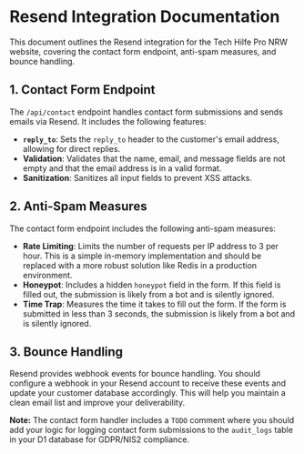 # Resend Integration Documentation

This document outlines the Resend integration for the Tech Hilfe Pro NRW website, covering the contact form endpoint, anti-spam measures, and bounce handling.

## 1. Contact Form Endpoint

The `/api/contact` endpoint handles contact form submissions and sends emails via Resend. It includes the following features:

- **`reply_to`**: Sets the `reply_to` header to the customer's email address, allowing for direct replies.
- **Validation**: Validates that the name, email, and message fields are not empty and that the email address is in a valid format.
- **Sanitization**: Sanitizes all input fields to prevent XSS attacks.

## 2. Anti-Spam Measures

The contact form endpoint includes the following anti-spam measures:

- **Rate Limiting**: Limits the number of requests per IP address to 3 per hour. This is a simple in-memory implementation and should be replaced with a more robust solution like Redis in a production environment.
- **Honeypot**: Includes a hidden `honeypot` field in the form. If this field is filled out, the submission is likely from a bot and is silently ignored.
- **Time Trap**: Measures the time it takes to fill out the form. If the form is submitted in less than 3 seconds, the submission is likely from a bot and is silently ignored.

## 3. Bounce Handling

Resend provides webhook events for bounce handling. You should configure a webhook in your Resend account to receive these events and update your customer database accordingly. This will help you maintain a clean email list and improve your deliverability.

**Note:** The contact form handler includes a `TODO` comment where you should add your logic for logging contact form submissions to the `audit_logs` table in your D1 database for GDPR/NIS2 compliance.
